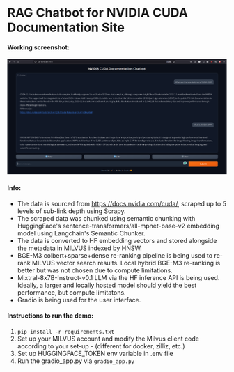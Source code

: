 # RAG Chatbot for NVIDIA CUDA Documentation Site

#### Working screenshot:

<p align="center">
<img src="working_screenshot.png" width="800">
</p>


#### Info:
* The data is sourced from https://docs.nvidia.com/cuda/, scraped up to 5 levels of sub-link depth using Scrapy.
* The scraped data was chunked using semantic chunking with HuggingFace's sentence-transformers/all-mpnet-base-v2 embedding model using Langchain's Semantic Chunker.
* The data is converted to HF embedding vectors and stored alongside the metadata in MILVUS indexed by HNSW.
* BGE-M3 colbert+sparse+dense re-ranking pipeline is being used to re-rank MILVUS vector search results. Local hybrid BGE-M3 re-ranking is better but was not chosen due to compute limitations.
* Mixtral-8x7B-Instruct-v0.1 LLM via the HF inference API is being used. Ideally, a larger and locally hosted model should yield the best performance, but compute limitatons.
* Gradio is being used for the user interface.

#### Instructions to run the demo:
1. `pip install -r requirements.txt`
2. Set up your MILVUS account and modify the Milvus client code according to your set-up - (different for docker, zilliz, etc.)
3. Set up HUGGINGFACE_TOKEN env variable in .env file
4. Run the gradio_app.py via `gradio_app.py`

